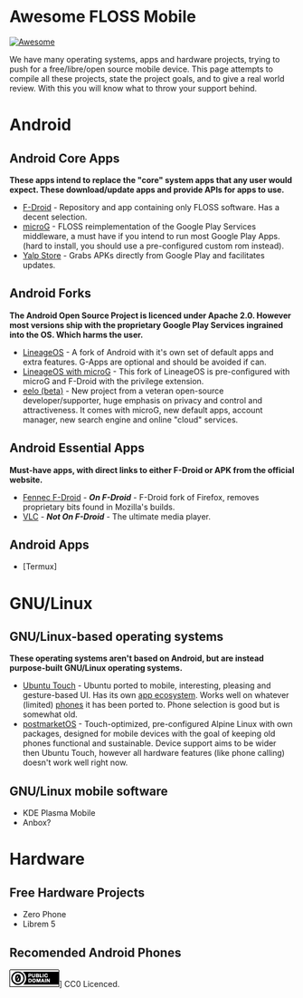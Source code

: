 # Awesome FLOSS Mobile

[![Awesome](https://awesome.re/badge.svg)](https://awesome.re)

We have many operating systems, apps and hardware projects, trying to push for a free/libre/open source mobile device. This page attempts to compile all these projects, state the project goals, and to give a real world review. With this you will know what to throw your support behind.

# Android

## Android Core Apps

**These apps intend to replace the "core" system apps that any user would expect. These download/update apps and provide APIs for apps to use.**

* [F-Droid](https://f-droid.org/) - Repository and app containing only FLOSS software. Has a decent selection.
* [microG](https://microg.org/) - FLOSS reimplementation of the Google Play Services middleware, a must have if you intend to run most Google Play Apps. (hard to install, you should use a pre-configured custom rom instead).
* [Yalp Store](https://f-droid.org/en/packages/com.github.yeriomin.yalpstore/) - Grabs APKs directly from Google Play and facilitates updates.

## Android Forks

**The Android Open Source Project is licenced under Apache 2.0. However most versions ship with the proprietary Google Play Services ingrained into the OS. Which harms the user.**

* [LineageOS](https://lineageos.org/) - A fork of Android with it's own set of default apps and extra features. G-Apps are optional and should be avoided if can.
* [LineageOS with microG](https://lineage.microg.org/) - This fork of LineageOS is pre-configured with microG and F-Droid with the privilege extension.
* [eelo (beta)](https://e.foundation/) - New project from a veteran open-source developer/supporter, huge emphasis on privacy and control and attractiveness. It comes with microG, new default apps, account manager, new search engine and online "cloud" services.

## Android Essential Apps

**Must-have apps, with direct links to either F-Droid or APK from the official website.**

* [Fennec F-Droid](https://f-droid.org/packages/org.mozilla.fennec_fdroid/) - ***On F-Droid*** - F-Droid fork of Firefox, removes proprietary bits found in Mozilla's builds.
* [VLC](https://www.videolan.org/vlc/download-android.html) - ***Not On F-Droid*** - The ultimate media player.

## Android Apps

* [Termux]

# GNU/Linux

## GNU/Linux-based operating systems

**These operating systems aren't based on Android, but are instead purpose-built GNU/Linux operating systems.**

* [Ubuntu Touch](https://ubuntu-touch.io/) - Ubuntu ported to mobile, interesting, pleasing and gesture-based UI. Has its own [app ecosystem](https://open-store.io/). Works well on whatever (limited) [phones](https://ubports.com/devices/promoted-devices) it has been ported to. Phone selection is good but is somewhat old.
* [postmarketOS](https://postmarketos.org/) - Touch-optimized, pre-configured Alpine Linux with own packages, designed for mobile devices with the goal of keeping old phones functional and sustainable. Device support aims to be wider then Ubuntu Touch, however all hardware features (like phone calling) doesn't work well right now.

## GNU/Linux mobile software

* KDE Plasma Mobile
* Anbox?

# Hardware

## Free Hardware Projects

* Zero Phone
* Librem 5

## Recomended Android Phones

![Public Domain (CC0)](pd.png)] CC0 Licenced.